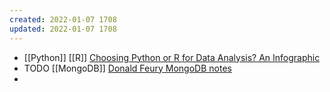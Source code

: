 ```yaml
---
created: 2022-01-07 1708
updated: 2022-01-07 1708
---
```

- [[Python]] [[R]] [Choosing Python or R for Data Analysis? An Infographic](https://www.datacamp.com/community/tutorials/r-or-python-for-data-analysis)
- TODO [[MongoDB]] [Donald Feury MongoDB notes](https://donaldfeury.xyz/introduction-to-mongodb/)
-